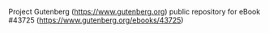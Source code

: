 Project Gutenberg (https://www.gutenberg.org) public repository for eBook #43725 (https://www.gutenberg.org/ebooks/43725)
